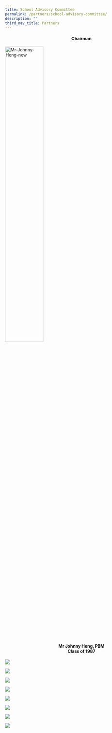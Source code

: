```yaml
---
title: School Advisory Committee
permalink: /partners/school-advisory-committee/
description: ""
third_nav_title: Partners
---
```

<h4 style="color:black" align="center">Chairman</h4>
<style>  
img {  
  display: block;  
  margin-left: auto;  
  margin-right: auto;  
}  
</style>  
<body><img src="/images/Mr-Johnny-Heng-new.jpeg" alt="Mr-Johnny-Heng-new" style="width:50%;">  
  
</body>

<h4 style="color:black" align="center">Mr Johnny Heng, PBM<br>Class of 1987</h4>

![](/images/Mr-Kenneth-Tang-new.jpeg)

![](/images/Mr-Lim-Hock-Guan.jpeg)

![](/images/Mr-Chiu-Wu-Hong-2.jpeg)

![](/images/Mr-Lawrence-Lim-1.jpeg)

![](/images/Mr-Muhamad-Imaduddien-Bin-Abd-Karim-1.jpeg)

![](/images/Mr-Samuel-Ang-new.jpeg)

![](/images/Ms-Lee-717x1024.jpeg)

![](/images/Mr-Sam-Liew.jpeg)